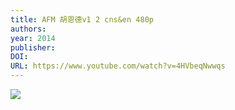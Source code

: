 ```yaml
---
title: AFM 胡恩德v1 2 cns&en 480p
authors: 
year: 2014
publisher: 
DOI: 
URL: https://www.youtube.com/watch?v=4HVbeqNwwqs
---
```


![](https://www.youtube.com/watch?v=4HVbeqNwwqs)